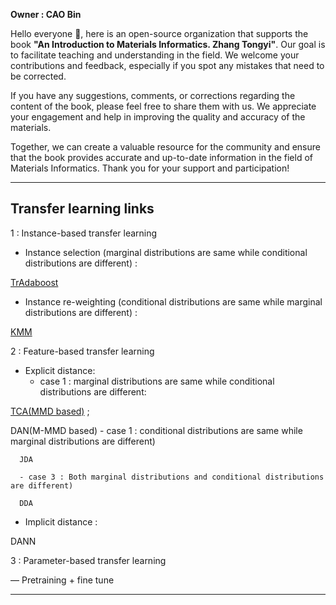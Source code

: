 **Owner : CAO Bin**

Hello everyone 👋, here is an open-source organization that supports the book **"An Introduction to Materials Informatics. Zhang Tongyi"**. Our goal is to facilitate teaching and understanding in the field. We welcome your contributions and feedback, especially if you spot any mistakes that need to be corrected.

If you have any suggestions, comments, or corrections regarding the content of the book, please feel free to share them with us. We appreciate your engagement and help in improving the quality and accuracy of the materials.

Together, we can create a valuable resource for the community and ensure that the book provides accurate and up-to-date information in the field of Materials Informatics. Thank you for your support and participation!


---
## Transfer learning links
1 : Instance-based transfer learning
  - Instance selection (marginal distributions are same while conditional distributions are different) :
    
  [TrAdaboost](https://github.com/Bin-Cao/TrAdaboost/tree/main/TrAdaBoost)

  - Instance re-weighting (conditional distributions are same while marginal distributions are different) :
    
  [KMM](https://github.com/Bin-Cao/KMMTransferRegressor)
 
2 : Feature-based transfer learning
  - Explicit distance:
      - case 1 : marginal distributions are same while conditional distributions are different:
         
  [TCA(MMD based)](https://github.com/MaterialsInformaticsDemo/TCA)  ; 
  
  DAN(M-MMD based)
      - case 1 : conditional distributions are same while marginal distributions are different)
      
      JDA
      
      - case 3 : Both marginal distributions and conditional distributions are different)
      
      DDA
      
 - Implicit distance :
 
 DANN

 3 : Parameter-based transfer learning
 
 — Pretraining + fine tune

---
